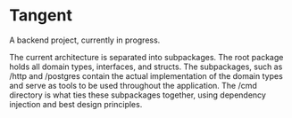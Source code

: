 # Tangent

A backend project, currently in progress.

The current architecture is separated into subpackages. The root package holds all domain types, interfaces, and structs. The subpackages, such as /http and /postgres contain the actual implementation of the domain types and serve as tools to be used throughout the application. The /cmd directory is what ties these subpackages together, using dependency injection and best design principles. 